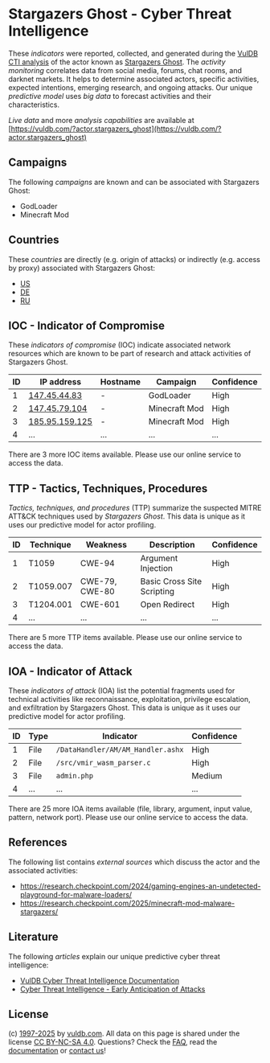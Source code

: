 # Stargazers Ghost - Cyber Threat Intelligence

These _indicators_ were reported, collected, and generated during the [VulDB CTI analysis](https://vuldb.com/?kb.cti) of the actor known as [Stargazers Ghost](https://vuldb.com/?actor.stargazers_ghost). The _activity monitoring_ correlates data from social media, forums, chat rooms, and darknet markets. It helps to determine associated actors, specific activities, expected intentions, emerging research, and ongoing attacks. Our unique _predictive model_ uses _big data_ to forecast activities and their characteristics.

_Live data_ and more _analysis capabilities_ are available at [https://vuldb.com/?actor.stargazers_ghost](https://vuldb.com/?actor.stargazers_ghost)

## Campaigns

The following _campaigns_ are known and can be associated with Stargazers Ghost:

* GodLoader
* Minecraft Mod

## Countries

These _countries_ are directly (e.g. origin of attacks) or indirectly (e.g. access by proxy) associated with Stargazers Ghost:

* [US](https://vuldb.com/?country.us)
* [DE](https://vuldb.com/?country.de)
* [RU](https://vuldb.com/?country.ru)

## IOC - Indicator of Compromise

These _indicators of compromise_ (IOC) indicate associated network resources which are known to be part of research and attack activities of Stargazers Ghost.

ID | IP address | Hostname | Campaign | Confidence
-- | ---------- | -------- | -------- | ----------
1 | [147.45.44.83](https://vuldb.com/?ip.147.45.44.83) | - | GodLoader | High
2 | [147.45.79.104](https://vuldb.com/?ip.147.45.79.104) | - | Minecraft Mod | High
3 | [185.95.159.125](https://vuldb.com/?ip.185.95.159.125) | - | Minecraft Mod | High
4 | ... | ... | ... | ...

There are 3 more IOC items available. Please use our online service to access the data.

## TTP - Tactics, Techniques, Procedures

_Tactics, techniques, and procedures_ (TTP) summarize the suspected MITRE ATT&CK techniques used by _Stargazers Ghost_. This data is unique as it uses our predictive model for actor profiling.

ID | Technique | Weakness | Description | Confidence
-- | --------- | -------- | ----------- | ----------
1 | T1059 | CWE-94 | Argument Injection | High
2 | T1059.007 | CWE-79, CWE-80 | Basic Cross Site Scripting | High
3 | T1204.001 | CWE-601 | Open Redirect | High
4 | ... | ... | ... | ...

There are 5 more TTP items available. Please use our online service to access the data.

## IOA - Indicator of Attack

These _indicators of attack_ (IOA) list the potential fragments used for technical activities like reconnaissance, exploitation, privilege escalation, and exfiltration by Stargazers Ghost. This data is unique as it uses our predictive model for actor profiling.

ID | Type | Indicator | Confidence
-- | ---- | --------- | ----------
1 | File | `/DataHandler/AM/AM_Handler.ashx` | High
2 | File | `/src/vmir_wasm_parser.c` | High
3 | File | `admin.php` | Medium
4 | ... | ... | ...

There are 25 more IOA items available (file, library, argument, input value, pattern, network port). Please use our online service to access the data.

## References

The following list contains _external sources_ which discuss the actor and the associated activities:

* https://research.checkpoint.com/2024/gaming-engines-an-undetected-playground-for-malware-loaders/
* https://research.checkpoint.com/2025/minecraft-mod-malware-stargazers/

## Literature

The following _articles_ explain our unique predictive cyber threat intelligence:

* [VulDB Cyber Threat Intelligence Documentation](https://vuldb.com/?kb.cti)
* [Cyber Threat Intelligence - Early Anticipation of Attacks](https://www.scip.ch/en/?labs.20201022)

## License

(c) [1997-2025](https://vuldb.com/?kb.changelog) by [vuldb.com](https://vuldb.com/?kb.about). All data on this page is shared under the license [CC BY-NC-SA 4.0](https://creativecommons.org/licenses/by-nc-sa/4.0/). Questions? Check the [FAQ](https://vuldb.com/?kb.faq), read the [documentation](https://vuldb.com/?kb) or [contact us](https://vuldb.com/?contact)!
